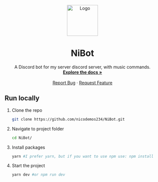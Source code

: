 <p align="center">
  <a href="https://github.com/nicodemos234/NiBot">
    <img src="https://i.imgur.com/x06JsPL.png" alt="Logo" width="100" height="100">
  </a>
</p>
<h1 align="center">NiBot</h1>
<p align="center">
  A Discord bot for my server discord server, with music commands.
  <br />
  <a href="https://github.com/nicodemos234/NiBot"><strong>Explore the docs »</strong></a>
    <br />
    <br />
    <a href="https://github.com/nicodemos234/NiBot/issues">Report Bug</a>
    ·
    <a href="https://github.com/nicodemos234/NiBot/issues">Request Feature</a>
</p>


## Run locally

1. Clone the repo
   ```sh
   git clone https://github.com/nicodemos234/NiBot.git
   ```
2. Navigate to project folder
   ```sh
   cd NiBot/
   ```
3. Install packages
   ```sh
   yarn #I prefer yarn, but if you want to use npm use: npm install
   ```
4. Start the project
   ```sh
   yarn dev #or npm run dev
   ```
